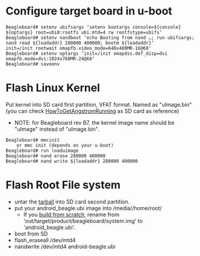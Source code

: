 # Configure target board in u-boot #

```
Beagleboard# setenv ubifsargs ‘setenv bootargs console=${console} ${optargs} root=ubi0:rootfs ubi.mtd=4 rw rootfstype=ubifs’
Beagleboard# setenv nandboot ‘echo Booting from nand …; run ubifsargs; nand read ${loadaddr} 280000 400000; bootm ${loadaddr}’
init=/init rootwait omapfb.video_mode=640x480MR-16@60'
Beagleboard# setenv optargs ‘init=/init omapdss.def_disp=dvi omapfb.mode=dvi:1024x768MR-24@60’
Beagleboard# saveenv
```

# Flash Linux Kernel #

Put kernel into SD card first partition, VFAT format. Named as "uImage.bin" (you can check [HowToGetAngstromRunning](http://code.google.com/p/beagleboard/wiki/HowToGetAngstromRunning) as SD card as reference)
  * NOTE: for Beagleboard rev B7, the kernel image name should be "uImage" instead of "uImage.bin".
```
Beagleboard# mmcinit
    or mmc init (depends on your u-boot)
Beagleboard# run loaduimage
Beagleboard# nand erase 280000 400000
Beagleboard# nand write ${loadaddr} 280000 400000
```

# Flash Root File system #
  * untar the [tarball](http://0xlab.org/~tick/lazy_flash_SD_image.tar.bz2) into SD card second partition.
  * put your android\_beagle.ubi image into /media//home/root/
    * If you [build from scratch](Source.md), rename from 'out/target/product/beagleboard/system.img' to 'android\_beagle.ubi'.
  * boot from SD
  * flash\_eraseall /dev/mtd4
  * nandwrite /dev/mtd4 android-beagle.ubi